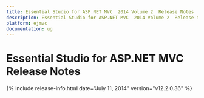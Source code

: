 ```yaml
---
title: Essential Studio for ASP.NET MVC  2014 Volume 2  Release Notes  
description: Essential Studio for ASP.NET MVC  2014 Volume 2  Release Notes  
platform: ejmvc
documentation: ug
---
```


# Essential Studio for ASP.NET MVC  Release Notes  

{% include release-info.html date="July 11, 2014"  version="v12.2.0.36" %} 






